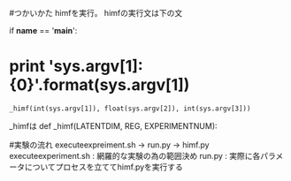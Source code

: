#つかいかた
himfを実行。
himfの実行文は下の文

if __name__ == '__main__':
#    print 'sys.argv[1]: {0}'.format(sys.argv[1])
    _himf(int(sys.argv[1]), float(sys.argv[2]), int(sys.argv[3]))

_himfは
def _himf(LATENTDIM, REG, EXPERIMENTNUM):


#実験の流れ
executeexpreiment.sh -> run.py -> himf.py
executeexperiment.sh : 網羅的な実験の為の範囲決め
run.py : 実際に各パラメータについてプロセスを立ててhimf.pyを実行する
